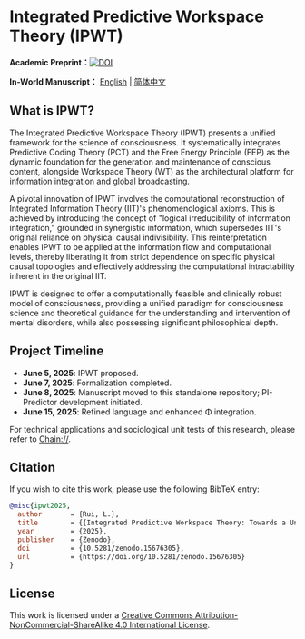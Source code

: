# Integrated Predictive Workspace Theory (IPWT)

**Academic Preprint：**[![DOI](https://zenodo.org/badge/DOI/10.5281/zenodo.15676305.svg)](https://doi.org/10.5281/zenodo.15676305)

**In-World Manuscript：** [English](IPWT_en.md) | [简体中文](IPWT.md)

## What is IPWT?

The Integrated Predictive Workspace Theory (IPWT) presents a unified framework for the science of consciousness. It systematically integrates Predictive Coding Theory (PCT) and the Free Energy Principle (FEP) as the dynamic foundation for the generation and maintenance of conscious content, alongside Workspace Theory (WT) as the architectural platform for information integration and global broadcasting.

A pivotal innovation of IPWT involves the computational reconstruction of Integrated Information Theory (IIT)'s phenomenological axioms. This is achieved by introducing the concept of "logical irreducibility of information integration," grounded in synergistic information, which supersedes IIT's original reliance on physical causal indivisibility. This reinterpretation enables IPWT to be applied at the information flow and computational levels, thereby liberating it from strict dependence on specific physical causal topologies and effectively addressing the computational intractability inherent in the original IIT.

IPWT is designed to offer a computationally feasible and clinically robust model of consciousness, providing a unified paradigm for consciousness science and theoretical guidance for the understanding and intervention of mental disorders, while also possessing significant philosophical depth.

## Project Timeline

- **June 5, 2025**: IPWT proposed.
- **June 7, 2025**: Formalization completed.
- **June 8, 2025**: Manuscript moved to this standalone repository; PI-Predictor development initiated.
- **June 15, 2025**: Refined language and enhanced Φ integration.

For technical applications and sociological unit tests of this research, please refer to [Chain://](https://github.com/dmf-archive/dmf-archive.github.io/).

## Citation

If you wish to cite this work, please use the following BibTeX entry:

```bibtex
@misc{ipwt2025,
  author       = {Rui, L.},
  title        = {{Integrated Predictive Workspace Theory: Towards a Unified Framework for the Science of Consciousness}},
  year         = {2025},
  publisher    = {Zenodo},
  doi          = {10.5281/zenodo.15676305},
  url          = {https://doi.org/10.5281/zenodo.15676305}
}
```

## License

This work is licensed under a [Creative Commons Attribution-NonCommercial-ShareAlike 4.0 International License](https://creativecommons.org/licenses/by-nc-sa/4.0/).
